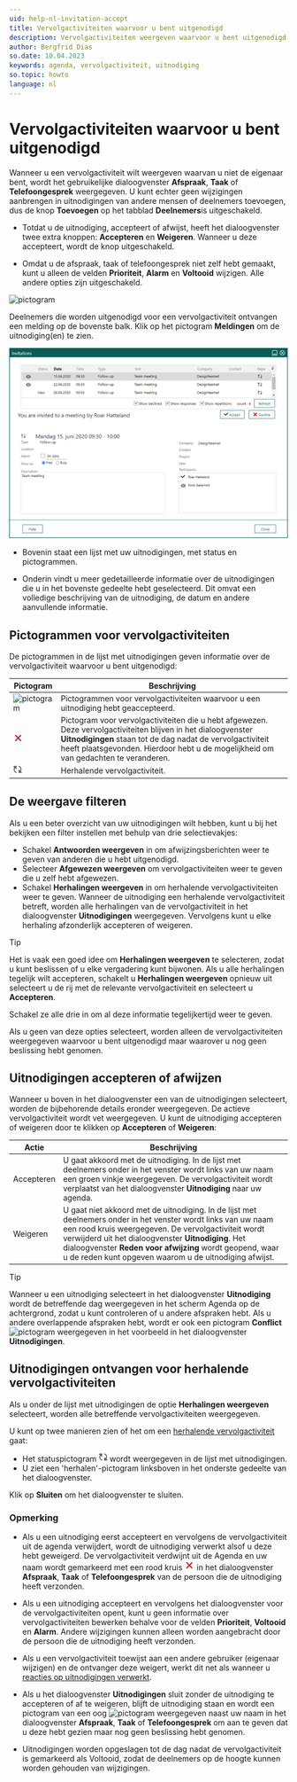 ```yaml
---
uid: help-nl-invitation-accept
title: Vervolgactiviteiten waarvoor u bent uitgenodigd
description: Vervolgactiviteiten weergeven waarvoor u bent uitgenodigd
author: Bergfrid Dias
so.date: 10.04.2023
keywords: agenda, vervolgactiviteit, uitnodiging
so.topic: howto
language: nl
---
```


# Vervolgactiviteiten waarvoor u bent uitgenodigd

Wanneer u een vervolgactiviteit wilt weergeven waarvan u niet de eigenaar bent, wordt het gebruikelijke dialoogvenster **Afspraak**, **Taak** of **Telefoongesprek** weergegeven. U kunt echter geen wijzigingen aanbrengen in uitnodigingen van andere mensen of deelnemers toevoegen, dus de knop **Toevoegen** op het tabblad **Deelnemers**is uitgeschakeld.

* Totdat u de uitnodiging, accepteert of afwijst, heeft het dialoogvenster twee extra knoppen: **Accepteren** en **Weigeren**. Wanneer u deze accepteert, wordt de knop uitgeschakeld.

* Omdat u de afspraak, taak of telefoongesprek niet zelf hebt gemaakt, kunt u alleen de velden **Prioriteit**, **Alarm** en **Voltooid** wijzigen. Alle andere opties zijn uitgeschakeld.

![pictogram][img1]

Deelnemers die worden uitgenodigd voor een vervolgactiviteit ontvangen een melding op de bovenste balk. Klik op het pictogram **Meldingen** om de uitnodiging(en) te zien.

![Uitnodigingen ontvangen -screenshot][img2]

* Bovenin staat een lijst met uw uitnodigingen, met status en pictogrammen.

* Onderin vindt u meer gedetailleerde informatie over de uitnodigingen die u in het bovenste gedeelte hebt geselecteerd. Dit omvat een volledige beschrijving van de uitnodiging, de datum en andere aanvullende informatie.

## Pictogrammen voor vervolgactiviteiten

De pictogrammen in de lijst met uitnodigingen geven informatie over de vervolgactiviteit waarvoor u bent uitgenodigd:

| Pictogram | Beschrijving |
|---|---|
| ![pictogram][img3] | Pictogrammen voor vervolgactiviteiten waarvoor u een uitnodiging hebt geaccepteerd. |
| ![pictogram][img4] | Pictogram voor vervolgactiviteiten die u hebt afgewezen. Deze vervolgactiviteiten blijven in het dialoogvenster **Uitnodigingen** staan tot de dag nadat de vervolgactiviteit heeft plaatsgevonden. Hierdoor hebt u de mogelijkheid om van gedachten te veranderen. |
| ![pictogram][img5] | Herhalende vervolgactiviteit. |

## De weergave filteren

Als u een beter overzicht van uw uitnodigingen wilt hebben, kunt u bij het bekijken een filter instellen met behulp van drie selectievakjes:

* Schakel **Antwoorden weergeven** in om afwijzingsberichten weer te geven van anderen die u hebt uitgenodigd.
* Selecteer **Afgewezen weergeven** om vervolgactiviteiten weer te geven die u zelf hebt afgewezen.
* Schakel **Herhalingen weergeven** in om herhalende vervolgactiviteiten weer te geven. Wanneer de uitnodiging een herhalende vervolgactiviteit betreft, worden alle herhalingen van de vervolgactiviteit in het dialoogvenster **Uitnodigingen** weergegeven. Vervolgens kunt u elke herhaling afzonderlijk accepteren of weigeren.

> [!TIP]
> Het is vaak een goed idee om **Herhalingen weergeven** te selecteren, zodat u kunt beslissen of u elke vergadering kunt bijwonen. Als u alle herhalingen tegelijk wilt accepteren, schakelt u **Herhalingen weergeven** opnieuw uit selecteert u de rij met de relevante vervolgactiviteit en selecteert u **Accepteren**.

Schakel ze alle drie in om al deze informatie tegelijkertijd weer te geven.

Als u geen van deze opties selecteert, worden alleen de vervolgactiviteiten weergegeven waarvoor u bent uitgenodigd maar waarover u nog geen beslissing hebt genomen.

## <a id="accept" />Uitnodigingen accepteren of afwijzen

Wanneer u boven in het dialoogvenster een van de uitnodigingen selecteert, worden de bijbehorende details eronder weergegeven. De actieve vervolgactiviteit wordt vet weergegeven. U kunt de uitnodiging accepteren of weigeren door te klikken op **Accepteren** of **Weigeren**:

| Actie | Beschrijving |
|---|---|
| Accepteren | U gaat akkoord met de uitnodiging. In de lijst met deelnemers onder in het venster wordt links van uw naam een groen vinkje weergegeven. De vervolgactiviteit wordt verplaatst van het dialoogvenster **Uitnodiging** naar uw agenda. |
| Weigeren | U gaat niet akkoord met de uitnodiging. In de lijst met deelnemers onder in het venster wordt links van uw naam een rood kruis weergegeven. De vervolgactiviteit wordt verwijderd uit het dialoogvenster **Uitnodiging**. Het dialoogvenster **Reden voor afwijzing** wordt geopend, waar u de reden kunt opgeven waarom u de uitnodiging afwijst. |

> [!TIP]
> Wanneer u een uitnodiging selecteert in het dialoogvenster **Uitnodiging** wordt de betreffende dag weergegeven in het scherm Agenda op de achtergrond, zodat u kunt controleren of u andere afspraken hebt.
Als u andere overlappende afspraken hebt, wordt er ook een pictogram **Conflict** ![pictogram][img6] weergegeven in het voorbeeld in het dialoogvenster **Uitnodigingen**.

## Uitnodigingen ontvangen voor herhalende vervolgactiviteiten

Als u onder de lijst met uitnodigingen de optie **Herhalingen weergeven** selecteert, worden alle betreffende vervolgactiviteiten weergegeven.

U kunt op twee manieren zien of het om een [herhalende vervolgactiviteit][3] gaat:

* Het statuspictogram ![pictogram][img5] wordt weergegeven in de lijst met uitnodigingen.
* U ziet een 'herhalen'-pictogram linksboven in het onderste gedeelte van het dialoogvenster.

Klik op **Sluiten** om het dialoogvenster te sluiten.

### Opmerking

* Als u een uitnodiging eerst accepteert en vervolgens de vervolgactiviteit uit de agenda verwijdert, wordt de uitnodiging verwerkt alsof u deze hebt geweigerd. De vervolgactiviteit verdwijnt uit de Agenda en uw naam wordt gemarkeerd met een rood kruis ![pictogram][img4] in het dialoogvenster **Afspraak**, **Taak** of **Telefoongesprek** van de persoon die de uitnodiging heeft verzonden.

* Als u een uitnodiging accepteert en vervolgens het dialoogvenster voor de vervolgactiviteiten opent, kunt u geen informatie over vervolgactiviteiten bewerken behalve voor de velden **Prioriteit**, **Voltooid** en **Alarm**. Andere wijzigingen kunnen alleen worden aangebracht door de persoon die de uitnodiging heeft verzonden.

* Als u een vervolgactiviteit toewijst aan een andere gebruiker (eigenaar wijzigen) en de ontvanger deze weigert, werkt dit net als wanneer u [reacties op uitnodigingen verwerkt][4].

* Als u het dialoogvenster **Uitnodigingen** sluit zonder de uitnodiging te accepteren of af te weigeren, blijft de uitnodiging staan en wordt een pictogram van een oog ![pictogram][img7] weergegeven naast uw naam in het dialoogvenster **Afspraak**, **Taak** of **Telefoongesprek** om aan te geven dat u deze hebt gezien maar nog geen beslissing hebt genomen.

* Uitnodigingen worden opgeslagen tot de dag nadat de vervolgactiviteit is gemarkeerd als Voltooid, zodat de deelnemers op de hoogte kunnen worden gehouden van wijzigingen.

<!-- Referenced links -->
[3]: ../recurrence/index.md
[4]: ../follow-up-assign.md

<!-- Referenced images -->
[img1]: ../../../../media/icons/notice-new.png
[img2]: ../../../../media/loc/en/diary/invitation.png
[img3]: ../../../../../common/icons/check-black.png
[img4]: ../../../../../common/icons/reject-appointment-icon.png
[img5]: ../../../../media/icons/recurring-booking-assignment.png
[img6]: ../../../../../common/icons/warning-red.png
[img7]: ../../../../../common/icons/assignment-seen.png
